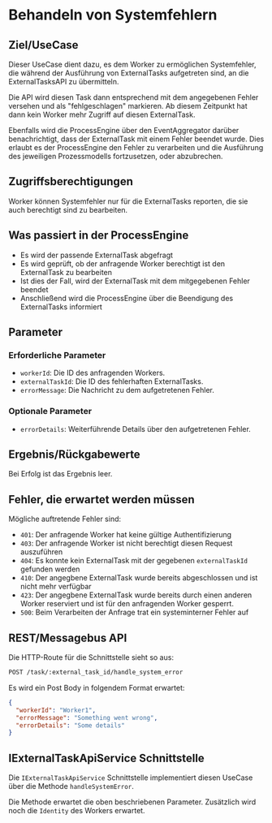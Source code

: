 # Behandeln von Systemfehlern

## Ziel/UseCase

Dieser UseCase dient dazu, es dem Worker zu ermöglichen Systemfehler, die
während der Ausführung von ExternalTasks aufgetreten sind, an die
ExternalTasksAPI zu übermitteln.

Die API wird diesen Task dann entsprechend mit dem angegebenen Fehler versehen
und als "fehlgeschlagen" markieren.
Ab diesem Zeitpunkt hat dann kein Worker mehr Zugriff auf diesen ExternalTask.

Ebenfalls wird die ProcessEngine über den EventAggregator darüber benachrichtigt,
dass der ExternalTask mit einem Fehler beendet wurde.
Dies erlaubt es der ProcessEngine den Fehler zu verarbeiten und die Ausführung
des jeweiligen Prozessmodells fortzusetzen, oder abzubrechen.

## Zugriffsberechtigungen

Worker können Systemfehler nur für die ExternalTasks reporten,
die sie auch berechtigt sind zu bearbeiten.

## Was passiert in der ProcessEngine

- Es wird der passende ExternalTask abgefragt
- Es wird geprüft, ob der anfragende Worker berechtigt ist den ExternalTask
zu bearbeiten
- Ist dies der Fall, wird der ExternalTask mit dem mitgegebenen Fehler beendet
- Anschließend wird die ProcessEngine über die Beendigung des ExternalTasks
informiert

## Parameter

### Erforderliche Parameter

- `workerId`: Die ID des anfragenden Workers.
- `externalTaskId`: Die ID des fehlerhaften ExternalTasks.
- `errorMessage`: Die Nachricht zu dem aufgetretenen Fehler.


### Optionale Parameter

- `errorDetails`: Weiterführende Details über den aufgetretenen Fehler.

## Ergebnis/Rückgabewerte

Bei Erfolg ist das Ergebnis leer.

## Fehler, die erwartet werden müssen

Mögliche auftretende Fehler sind:
- `401`: Der anfragende Worker hat keine gültige Authentifizierung
- `403`: Der anfragende Worker ist nicht berechtigt diesen Request auszuführen
- `404`: Es konnte kein ExternalTask mit der gegebenen `externalTaskId`
    gefunden werden
- `410`: Der angegbene ExternalTask wurde bereits abgeschlossen und ist nicht
mehr verfügbar
- `423`: Der angegbene ExternalTask wurde bereits durch einen anderen Worker
reserviert und ist für den anfragenden Worker gesperrt.
- `500`: Beim Verarbeiten der Anfrage trat ein systeminterner Fehler auf

## REST/Messagebus API

Die HTTP-Route für die Schnittstelle sieht so aus:

```REST
POST /task/:external_task_id/handle_system_error
```

Es wird ein Post Body in folgendem Format erwartet:

```JSON
{
  "workerId": "Worker1",
  "errorMessage": "Something went wrong",
  "errorDetails": "Some details"
}
```

## IExternalTaskApiService Schnittstelle

Die `IExternalTaskApiService` Schnittstelle implementiert diesen UseCase
über die Methode `handleSystemError`.

Die Methode erwartet die oben beschriebenen Parameter.
Zusätzlich wird noch die `Identity` des Workers erwartet.
